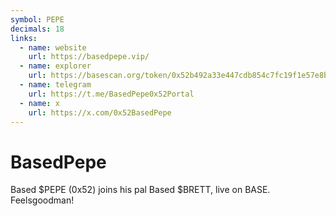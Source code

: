 ```yaml
---
symbol: PEPE
decimals: 18
links:
  - name: website
    url: https://basedpepe.vip/
  - name: explorer
    url: https://basescan.org/token/0x52b492a33e447cdb854c7fc19f1e57e8bfa1777d
  - name: telegram
    url: https://t.me/BasedPepe0x52Portal
  - name: x
    url: https://x.com/0x52BasedPepe
---
```


# BasedPepe

Based $PEPE (0x52) joins his pal Based $BRETT, live on BASE. Feelsgoodman!
